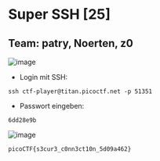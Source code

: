 # Super SSH [25]
## Team: patry, Noerten, z0

![image](https://github.com/HAW-THL/Write-ups/assets/90260119/02c27ed8-6e96-4acd-9f26-9ea9408cb957)

- Login mit SSH:

```
ssh ctf-player@titan.picoctf.net -p 51351
```

- Passwort eingeben:
```
6dd28e9b
```

![image](https://github.com/HAW-THL/Write-ups/assets/90260119/8d44d78a-8432-4d23-97bf-6edc623e1437)

```
picoCTF{s3cur3_c0nn3ct10n_5d09a462}
```
